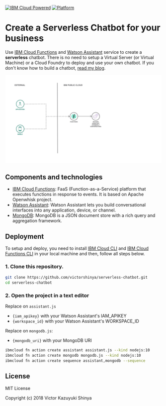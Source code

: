 [![IBM Cloud Powered](https://img.shields.io/badge/IBM%20Cloud-powered-blue.svg)](https://cloud.ibm.com)
[![Platform](https://img.shields.io/badge/platform-nodejs-lightgrey.svg?style=flat)](https://developer.ibm.com/node/)

# Create a Serverless Chatbot for your business

Use [IBM Cloud Functions](https://www.ibm.com/cloud/functions) and [Watson Assistant](https://www.ibm.com/cloud/watson-assistant-2/) service to create a **serverless** chatbot. There is no need to setup a Virtual Server (or Virtual Machine) or a Cloud Foundry to deploy and use your own chatbot. If you don't know how to build a chatbot, [read my blog](https://medium.com/ibmdeveloperbr/watson-assistant-como-criar-o-seu-chatbot-usando-skills-e-assistants-755b4677984b/).

![Architecture Design](doc/source/images/architecture.jpg)

## Components and technologies

* [IBM Cloud Functions](https://cloud.ibm.com/openwhisk): FaaS (Function-as-a-Service) platform that executes functions in response to events. It is based on Apache Openwhisk project.
* [Watson Assistant](https://cloud.ibm.com/catalog/services/watson-assistant): Watson Assistant lets you build conversational interfaces into any application, device, or channel.
* [MongoDB](https://cloud.ibm.com/catalog/services/databases-for-mongodb): MongoDB is a JSON document store with a rich query and aggregation framework.

## Deployment

To setup and deploy, you need to install [IBM Cloud CLI](https://cloud.ibm.com/docs/cli/reference/ibmcloud/download_cli.html#install_use) and [IBM Cloud Functions CLI](https://cloud.ibm.com/openwhisk/learn/cli) in your local machine and then, follow all steps below.

### 1. Clone this repository.

```sh
git clone https://github.com/victorshinya/serverless-chatbot.git
cd serverless-chatbot
```

### 2. Open the project in a text editor

Replace on `assistant.js`
- `{iam_apikey}` with your Watson Assistant's IAM_APIKEY
- `{workspace_id}` with your Watson Assistant's WORKSPACE_ID

Replace on `mongodb.js`:
- `{mongodb_uri}` with your MongoDB URI

```sh
ibmcloud fn action create assistant assistant.js --kind nodejs:10
ibmcloud fn action create mongodb mongodb.js --kind nodejs:10
ibmcloud fn action create sequence assistant,mongodb --sequence
```

## License

MIT License

Copyright (c) 2018 Victor Kazuyuki Shinya
